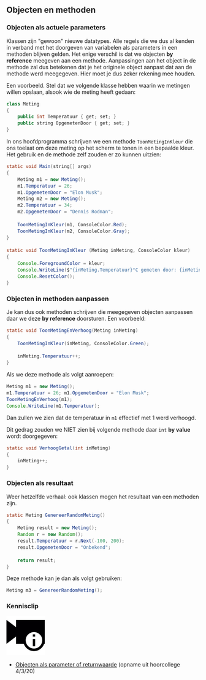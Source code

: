 ## Objecten en methoden

### Objecten als actuele parameters

Klassen zijn "gewoon" nieuwe datatypes. Alle regels die we dus al kenden in verband met het doorgeven van variabelen als parameters in een methoden blijven gelden.
Het enige verschil is dat we objecten **by reference** meegeven aan een methode. Aanpassingen aan het object in de methode zal dus betekenen dat je het originele object aanpast dat aan de methode werd meegegeven. Hier moet je dus zeker rekening mee houden.

Een voorbeeld. Stel dat we volgende klasse hebben waarin we metingen willen opslaan, alsook wie de meting heeft gedaan:

```java
class Meting
{
    public int Temperatuur { get; set; }
    public string OpgemetenDoor { get; set; }
}
```

In ons hoofdprogramma schrijven we een methode ``ToonMetingInKleur`` die ons toelaat om deze meting op het scherm te tonen in een bepaalde kleur. Het gebruik en de methode zelf zouden er zo kunnen uitzien:

```java
static void Main(string[] args)
{
    Meting m1 = new Meting();
    m1.Temperatuur = 26; 
    m1.OpgemetenDoor = "Elon Musk";
    Meting m2 = new Meting();
    m2.Temperatuur = 34; 
    m2.OpgemetenDoor = "Dennis Rodman";

    ToonMetingInKleur(m1, ConsoleColor.Red);
    ToonMetingInKleur(m2, ConsoleColor.Gray);
}

static void ToonMetingInKleur (Meting inMeting, ConsoleColor kleur)
{
    Console.ForegroundColor = kleur;
    Console.WriteLine($"{inMeting.Temperatuur}°C gemeten door: {inMeting.OpgemetenDoor}");
    Console.ResetColor();
}
```

### Objecten in methoden aanpassen

Je kan dus ook methoden schrijven die meegegeven objecten aanpassen daar we deze **by reference** doorsturen. Een voorbeeld:

```java
static void ToonMetingEnVerhoog(Meting inMeting)
{
    ToonMetingInKleur(inMeting, ConsoleColor.Green);

    inMeting.Temperatuur++;
}
```

Als we deze methode als volgt aanroepen:
```java
Meting m1 = new Meting();
m1.Temperatuur = 26; m1.OpgemetenDoor = "Elon Musk";
ToonMetingEnVerhoog(m1);
Console.WriteLine(m1.Temperatuur);
```

Dan zullen we zien dat de temperatuur in ``m1`` effectief met 1 werd verhoogd.

Dit gedrag zouden we NIET zien bij volgende methode daar ``int`` **by value** wordt doorgegeven:

```java
static void VerhoogGetal(int inMeting)
{
    inMeting++;
}
```

### Objecten als resultaat

Weer hetzelfde verhaal: ook klassen mogen het resultaat van een methoden zijn.

```java
static Meting GenereerRandomMeting()
{
    Meting result = new Meting();
    Random r = new Random();
    result.Temperatuur = r.Next(-100, 200);
    result.OpgemetenDoor = "Onbekend";

    return result;
}
```

Deze methode kan je dan als volgt gebruiken:

```java
Meting m3 = GenereerRandomMeting();
```
<!---NOBOOKSTART--->
### Kennisclip
![](../assets/infoclip.png)
* [Objecten als parameter of returnwaarde](https://ap.cloud.panopto.eu/Panopto/Pages/Viewer.aspx?id=8dbbc3f8-56ed-4657-82a7-ab7400e422bc) (opname uit hoorcollege 4/3/20)
<!---NOBOOKEND--->